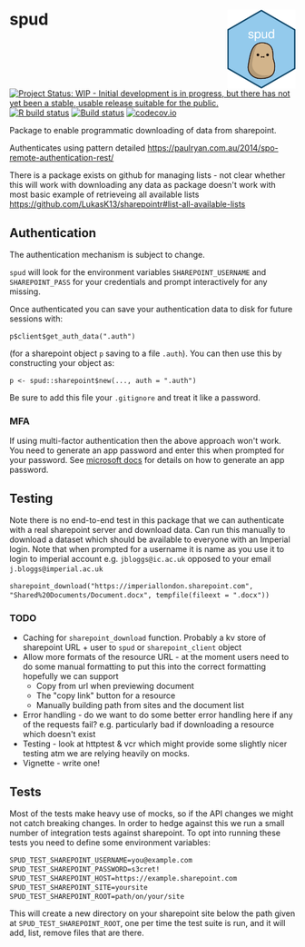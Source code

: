 # spud <img src='man/figures/logo.png' align="right" height="139" />

<!-- badges: start -->
[![Project Status: WIP - Initial development is in progress, but there has not yet been a stable, usable release suitable for the public.](http://www.repostatus.org/badges/latest/wip.svg)](http://www.repostatus.org/#wip)
[![R build status](https://github.com/reside-ic/pointr/workflows/R-CMD-check/badge.svg)](https://github.com/reside-ic/pointr/actions)
[![Build status](https://badge.buildkite.com/2f80635022481989da55f4be29951a8f0902eedea92956761e.svg)](https://buildkite.com/mrc-ide/spud)
[![codecov.io](https://codecov.io/github/reside-ic/spud/coverage.svg?branch=master)](https://codecov.io/github/reside-ic/spud?branch=master)
<!-- badges: end -->

Package to enable programmatic downloading of data from sharepoint.

Authenticates using pattern detailed https://paulryan.com.au/2014/spo-remote-authentication-rest/

There is a package exists on github for managing lists - not clear whether this will work with downloading any data as package doesn't work with most basic example of retrieveing all available lists
https://github.com/LukasK13/sharepointr#list-all-available-lists

## Authentication

The authentication mechanism is subject to change.

`spud` will look for the environment variables `SHAREPOINT_USERNAME` and `SHAREPOINT_PASS` for your credentials and prompt interactively for any missing.

Once authenticated you can save your authentication data to disk for future sessions with:

```
p$client$get_auth_data(".auth")
```

(for a sharepoint object `p` saving to a file `.auth`).  You can then use this by constructing your object as:

```
p <- spud::sharepoint$new(..., auth = ".auth")
```

Be sure to add this file your `.gitignore` and treat it like a password.

### MFA

If using multi-factor authentication then the above approach won't work. You need to generate an app password and enter this when prompted for your password. See [microsoft docs](https://docs.microsoft.com/en-gb/azure/active-directory/user-help/multi-factor-authentication-end-user-app-passwords) for details on how to generate an app password.

## Testing

Note there is no end-to-end test in this package that we can authenticate with a real sharepoint server and download data. Can run this manually to download a dataset which should be available to everyone with an Imperial login. Note that when prompted for a username it is name as you use it to login to imperial account e.g. `jbloggs@ic.ac.uk` opposed to your email `j.bloggs@imperial.ac.uk`

```
sharepoint_download("https://imperiallondon.sharepoint.com", "Shared%20Documents/Document.docx", tempfile(fileext = ".docx"))
```

### TODO

* Caching for `sharepoint_download` function. Probably a kv store of sharepoint URL + user to `spud` or `sharepoint_client` object
* Allow more formats of the resource URL - at the moment users need to do some manual formatting to put this into the correct formatting hopefully we can support
   * Copy from url when previewing document
   * The "copy link" button for a resource
   * Manually building path from sites and the document list
* Error handling - do we want to do some better error handling here if any of the requests fail? e.g. particularly bad if downloading a resource which doesn't exist
* Testing - look at httptest & vcr which might provide some slightly nicer testing atm we are relying heavily on mocks.
* Vignette - write one!

## Tests

Most of the tests make heavy use of mocks, so if the API changes we might not catch breaking changes. In order to hedge against this we run a small number of integration tests against sharepoint. To opt into running these tests you need to define some environment variables:

```
SPUD_TEST_SHAREPOINT_USERNAME=you@example.com
SPUD_TEST_SHAREPOINT_PASSWORD=s3cret!
SPUD_TEST_SHAREPOINT_HOST=https://example.sharepoint.com
SPUD_TEST_SHAREPOINT_SITE=yoursite
SPUD_TEST_SHAREPOINT_ROOT=path/on/your/site
```

This will create a new directory on your sharepoint site below the path given at `SPUD_TEST_SHAREPOINT_ROOT`, one per time the test suite is run, and it will add, list, remove files that are there.
